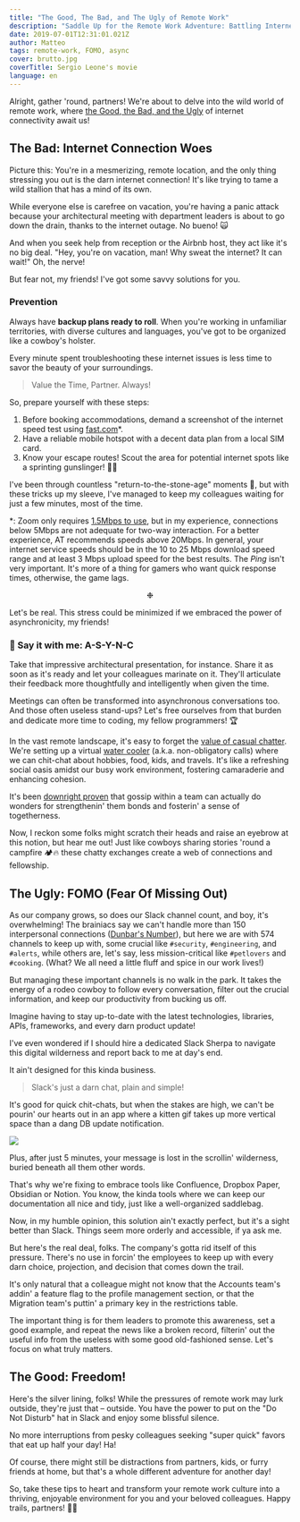 ```yaml
---
title: "The Good, The Bad, and The Ugly of Remote Work"
description: "Saddle Up for the Remote Work Adventure: Battling Internet Woes, Slack Overload, and Embracing the Freedom!"
date: 2019-07-01T12:31:01.021Z
author: Matteo
tags: remote-work, FOMO, async
cover: brutto.jpg
coverTitle: Sergio Leone's movie
language: en
---
```


Alright, gather 'round, partners! We're about to delve into the wild world of remote work, where [the Good, the Bad, and the Ugly](https://www.rottentomatoes.com/m/the_good_the_bad_and_the_ugly) of internet connectivity await us!

## The Bad: Internet Connection Woes

Picture this: You're in a mesmerizing, remote location, and the only thing stressing you out is the darn internet connection! It's like trying to tame a wild stallion that has a mind of its own.

While everyone else is carefree on vacation, you're having a panic attack because your architectural meeting with department leaders is about to go down the drain, thanks to the internet outage. No bueno! 🙀

And when you seek help from reception or the Airbnb host, they act like it's no big deal. "Hey, you're on vacation, man! Why sweat the internet? It can wait!" Oh, the nerve!

But fear not, my friends! I've got some savvy solutions for you.

### Prevention

Always have **backup plans ready to roll**. When you're working in unfamiliar territories, with diverse cultures and languages, you've got to be organized like a cowboy's holster.

Every minute spent troubleshooting these internet issues is less time to savor the beauty of your surroundings. 

> Value the Time, Partner. Always!

So, prepare yourself with these steps:

1. Before booking accommodations, demand a screenshot of the internet speed test using [fast.com](https://fast.com)*.
2. Have a reliable mobile hotspot with a decent data plan from a local SIM card.
3. Know your escape routes! Scout the area for potential internet spots like a sprinting gunslinger! 🏃‍♂️

I've been through countless "return-to-the-stone-age" moments 🦴, but with these tricks up my sleeve, I've managed to keep my colleagues waiting for just a few minutes, most of the time.

*: Zoom only requires [1.5Mbps to use]((https://support.zoom.us/hc/en-us/articles/201362023-System-requirements-for-Windows-macOS-and-Linux#h_d278c327-e03d-4896-b19a-96a8f3c0c69c)), but in my experience, connections below 5Mbps are not adequate for two-way interaction.
For a better experience, AT recommends speeds above 20Mbps.
In general, your internet service speeds should be in the 10 to 25 Mbps download speed range and at least 3 Mbps upload speed for the best results.
The _Ping_ isn't very important. It's more of a thing for gamers who want quick response times, otherwise, the game lags.

<div align="center">❉</div>

Let's be real. This stress could be minimized if we embraced the power of asynchronicity, my friends! 

### 📣 Say it with me: A-S-Y-N-C

Take that impressive architectural presentation, for instance. Share it as soon as it's ready and let your colleagues marinate on it.
They'll articulate their feedback more thoughtfully and intelligently when given the time.

Meetings can often be transformed into asynchronous conversations too. And those often useless stand-ups?
Let's free ourselves from that burden and dedicate more time to coding, my fellow programmers! 🏆

In the vast remote landscape, it's easy to forget the [value of casual chatter](https://www.scirp.org/journal/paperinformation.aspx?paperid=75553). We're setting up a virtual [water cooler](https://www.youtube.com/watch?v=mAparymJ_jc) (a.k.a. non-obligatory calls) where we can chit-chat about hobbies, food, kids, and travels. It's like a refreshing social oasis amidst our busy work environment, fostering camaraderie and enhancing cohesion.

It's been [downright proven](https://www.scirp.org/journal/paperinformation.aspx?paperid=75553) that gossip within a team can actually do wonders for strengthenin' them bonds and fosterin' a sense of togetherness.

Now, I reckon some folks might scratch their heads and raise an eyebrow at this notion, but hear me out! Just like cowboys sharing stories 'round a campfire 🏕️🔥 these chatty exchanges create a web of connections and fellowship.

## The Ugly: FOMO (Fear Of Missing Out)

As our company grows, so does our Slack channel count, and boy, it's overwhelming!
The brainiacs say we can't handle more than 150 interpersonal connections ([Dunbar's Number](https://en.wikipedia.org/wiki/Dunbar%27s_number)), but here we are with 574 channels to keep up with, some crucial like `#security`, `#engineering`, and `#alerts`, while others are, let's say, less mission-critical like `#petlovers` and `#cooking`.
(What? We all need a little fluff and spice in our work lives!)

But managing these important channels is no walk in the park. It takes the energy of a rodeo cowboy to follow every conversation, filter out the crucial information, and keep our productivity from bucking us off.

Imagine having to stay up-to-date with the latest technologies, libraries, APIs, frameworks, and every darn product update!

I've even wondered if I should hire a dedicated Slack Sherpa to navigate this digital wilderness and report back to me at day's end.

It ain't designed for this kinda business.

> Slack's just a darn chat, plain and simple!

It's good for quick chit-chats, but when the stakes are high, we can't be pourin' our hearts out in an app where a kitten gif takes up more vertical space than a dang DB update notification.

![](https://media.giphy.com/media/tBxyh2hbwMiqc/giphy.gif)

Plus, after just 5 minutes, your message is lost in the scrollin' wilderness, buried beneath all them other words.

That's why we're fixing to embrace tools like Confluence, Dropbox Paper, Obsidian or Notion. 
You know, the kinda tools where we can keep our documentation all nice and tidy, just like a well-organized saddlebag.

Now, in my humble opinion, this solution ain't exactly perfect, but it's a sight better than Slack. Things seem more orderly and accessible, if ya ask me.

But here's the real deal, folks. The company's gotta rid itself of this pressure. There's no use in forcin' the employees to keep up with every darn choice, projection, and decision that comes down the trail.

It's only natural that a colleague might not know that the Accounts team's addin' a feature flag to the profile management section, or that the Migration team's puttin' a primary key in the restrictions table.

The important thing is for them leaders to promote this awareness, set a good example, and repeat the news like a broken record, filterin' out the useful info from the useless with some good old-fashioned sense.
Let's focus on what truly matters.

## The Good: Freedom!

Here's the silver lining, folks! While the pressures of remote work may lurk outside, they're just that – outside. You have the power to put on the "Do Not Disturb" hat in Slack and enjoy some blissful silence.

No more interruptions from pesky colleagues seeking "super quick" favors that eat up half your day! Ha!

Of course, there might still be distractions from partners, kids, or furry friends at home, but that's a whole different adventure for another day!

So, take these tips to heart and transform your remote work culture into a thriving, enjoyable environment for you and your beloved colleagues. Happy trails, partners! 🤠✨
